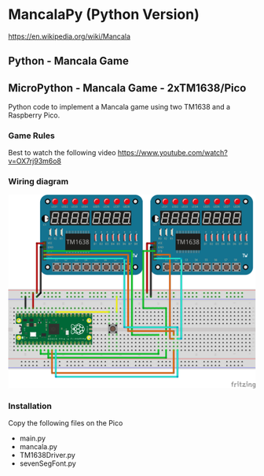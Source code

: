 # MancalaPy (Python Version)

https://en.wikipedia.org/wiki/Mancala

## Python - Mancala Game



## MicroPython - Mancala Game - 2xTM1638/Pico

Python code to implement a Mancala game using two TM1638 and a Raspberry 
Pico.

### Game Rules

Best to watch the following video
https://www.youtube.com/watch?v=OX7rj93m6o8

### Wiring diagram

![xxx](picoTM1638/docs/BB-Wiring_bb.png)

### Installation

Copy the following files on the Pico

 - main.py
 - mancala.py
 - TM1638Driver.py
 - sevenSegFont.py


